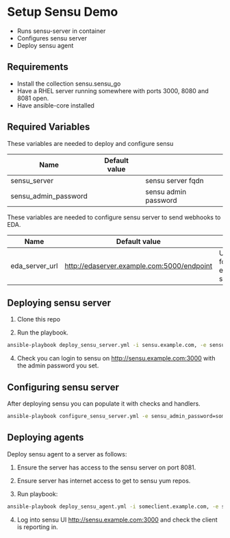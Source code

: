 Setup Sensu Demo
=========

* Runs sensu-server in container
* Configures sensu server
* Deploy sensu agent

Requirements
------------

* Install the collection sensu.sensu_go
* Have a RHEL server running somewhere with ports 3000, 8080 and 8081 open.
* Have ansible-core installed

Required Variables
------------

These variables are needed to deploy and configure sensu

| Name                      | Default value         |                                                                                  |
|---------------------------|-----------------------|----------------------------------------------------------------------------------|
| sensu_server              |                       | sensu server fqdn                                                                |
| sensu_admin_password      |                       | sensu admin password                                                             |

These variables are needed to configure sensu server to send webhooks to EDA.

| Name                      | Default value         |                                                                                  |
|---------------------------|-----------------------|----------------------------------------------------------------------------------|
| eda_server_url            | http://edaserver.example.com:5000/endpoint                      | URL for eda server                                                               |


Deploying sensu server
------------

1. Clone this repo

2. Run the playbook.

```bash
ansible-playbook deploy_sensu_server.yml -i sensu.example.com, -e sensu_admin_password=somepassword
```

4. Check you can login to sensu on http://sensu.example.com:3000 with the admin password you set.

Configuring sensu server
------------

After deploying sensu you can populate it with checks and handlers.

```bash
ansible-playbook configure_sensu_server.yml -e sensu_admin_password=somepassword -e sensu_server=sensu.example.com
```

Deploying agents
------------

Deploy sensu agent to a server as follows:

1. Ensure the server has access to the sensu server on port 8081.

2. Ensure server has internet access to get to sensu yum repos.

3. Run playbook:

```bash
ansible-playbook deploy_sensu_agent.yml -i someclient.example.com, -e sensu_server=sensu.example.com
```

4. Log into sensu UI http://sensu.example.com:3000 and check the client is reporting in.
